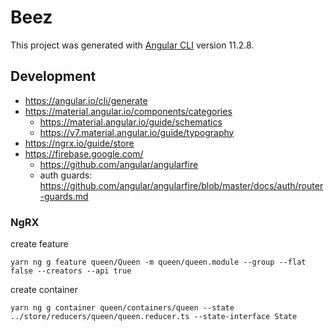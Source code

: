 # Beez

This project was generated with [Angular CLI](https://github.com/angular/angular-cli) version 11.2.8.

## Development 

 - https://angular.io/cli/generate
 - https://material.angular.io/components/categories
   - https://material.angular.io/guide/schematics
   - https://v7.material.angular.io/guide/typography
 - https://ngrx.io/guide/store
 - https://firebase.google.com/
   - https://github.com/angular/angularfire
   - auth guards: https://github.com/angular/angularfire/blob/master/docs/auth/router-guards.md

 
 ### NgRX
 create feature
 ```
 yarn ng g feature queen/Queen -m queen/queen.module --group --flat false --creators --api true
 ```

 create container
 ```
 yarn ng g container queen/containers/queen --state ../store/reducers/queen/queen.reducer.ts --state-interface State
 ```
